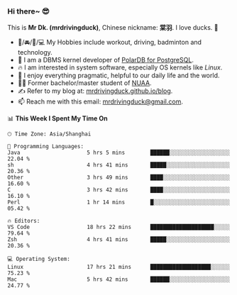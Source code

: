 ### Hi there~ 😎

This is **Mr Dk. (mrdrivingduck)**, Chinese nickname: **棠羽**. I love ducks. 🦆

- 💪/🚘/🏸/💻 My Hobbies include workout, driving, badminton and technology.
- 🍊 I am a DBMS kernel developer of [PolarDB for PostgreSQL](https://github.com/ApsaraDB/PolarDB-for-PostgreSQL).
- 🔥 I am interested in system software, especially OS kernels like *Linux*.
- 🔧 I enjoy everything pragmatic, helpful to our daily life and the world.
- 👨‍🎓 Former bachelor/master student of [NUAA](https://en.wikipedia.org/wiki/Nanjing_University_of_Aeronautics_and_Astronautics).
- ✍ Refer to my blog at: [mrdrivingduck.github.io/blog](https://mrdrivingduck.github.io/blog/).
- 📫 Reach me with this email: [mrdrivingduck@gmail.com](mailto:mrdrivingduck@gmail.com).

<!--START_SECTION:waka-->
📊 **This Week I Spent My Time On** 

```text
🕑︎ Time Zone: Asia/Shanghai

💬 Programming Languages: 
Java                     5 hrs 5 mins        ██████░░░░░░░░░░░░░░░░░░░   22.04 % 
sh                       4 hrs 41 mins       █████░░░░░░░░░░░░░░░░░░░░   20.36 % 
Other                    3 hrs 49 mins       ████░░░░░░░░░░░░░░░░░░░░░   16.60 % 
C                        3 hrs 42 mins       ████░░░░░░░░░░░░░░░░░░░░░   16.10 % 
Perl                     1 hr 14 mins        █░░░░░░░░░░░░░░░░░░░░░░░░   05.42 % 

🔥 Editors: 
VS Code                  18 hrs 22 mins      ████████████████████░░░░░   79.64 % 
Zsh                      4 hrs 41 mins       █████░░░░░░░░░░░░░░░░░░░░   20.36 % 

💻 Operating System: 
Linux                    17 hrs 21 mins      ███████████████████░░░░░░   75.23 % 
Mac                      5 hrs 42 mins       ██████░░░░░░░░░░░░░░░░░░░   24.77 % 
```


<!--END_SECTION:waka-->

<!-- ![Mr Dk.'s GitHub Stats](https://github-readme-stats.vercel.app/api?username=mrdrivingduck&count_private&show_icons=true&theme=buefy) -->

<!-- ![Most Used Languages](https://github-readme-stats.vercel.app/api/top-langs/?username=mrdrivingduck&exclude_repo=mips32-CPU,snort-tcp-socket&theme=buefy&layout=compact&langs_count=10) -->


<!--
**mrdrivingduck/mrdrivingduck** is a ✨ _special_ ✨ repository because its `README.md` (this file) appears on your GitHub profile.

Here are some ideas to get you started:

- 🔭 I’m currently working on ...
- 🌱 I’m currently learning ...
- 👯 I’m looking to collaborate on ...
- 🤔 I’m looking for help with ...
- 💬 Ask me about ...
- 📫 How to reach me: ...
- 😄 Pronouns: ...
- ⚡ Fun fact: ...
-->
